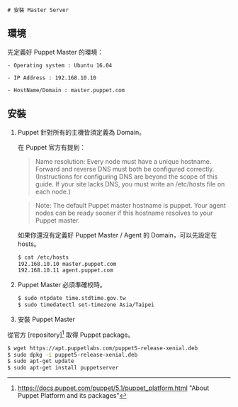     # 安裝 Master Server

## 環境

先定義好 Puppet Master 的環境：

    - Operating system : Ubuntu 16.04

    - IP Address : 192.168.10.10

    - HostName/Domain : master.puppet.com

## 安裝    
    
1. Puppet 針對所有的主機皆須定義為 Domain。

    在 Puppet 官方有提到：
    
    > Name resolution: Every node must have a unique hostname. Forward and reverse DNS must both be configured correctly. (Instructions for configuring DNS are beyond the scope of this guide. If your site lacks DNS, you must write an /etc/hosts file on each node.)
    
    > Note: The default Puppet master hostname is puppet. Your agent nodes can be ready sooner if this hostname resolves to your Puppet master.
    
    如果你還沒有定義好 Puppet Master / Agent 的 Domain，可以先設定在 hosts。
    
    ```bash
    $ cat /etc/hosts
    192.168.10.10 master.puppet.com
    192.168.10.11 agent.puppet.com
    ```

1. Puppet Master 必須準確校時。

    ```bash
    $ sudo ntpdate time.stdtime.gov.tw
    $ sudo timedatectl set-timezone Asia/Taipei
    ```

1. 安裝 Puppet Master

從官方 [repository][^1] 取得 Puppet package。

```bash
$ wget https://apt.puppetlabs.com/puppet5-release-xenial.deb
$ sudo dpkg -i puppet5-release-xenial.deb
$ sudo apt-get update
$ sudo apt-get install puppetserver
```


[^1]: https://docs.puppet.com/puppet/5.1/puppet_platform.html "About Puppet Platform and its packages"














